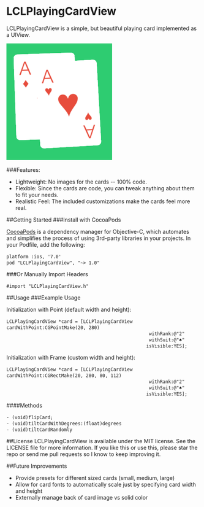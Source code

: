 LCLPlayingCardView
===============

LCLPlayingCardView is a simple, but beautiful playing card implemented as a UIView.

![image](LCLPlayingCardViewScreenshot.png)

###Features:

- Lightweight:  No images for the cards -- 100% code.
- Flexible: Since the cards are code, you can tweak anything about them to fit your needs.
- Realistic Feel:  The included customizations make the cards feel more real.


##Getting Started
###Install with CocoaPods

[CocoaPods](http://cocoapods.org/) is a dependency manager for Objective-C, which automates and simplifies the process of using 3rd-party libraries in your projects.  In your Podfile, add the following:
```ios
platform :ios, '7.0'
pod "LCLPlayingCardView", "~> 1.0"
```

###Or Manually Import Headers
```ios
#import "LCLPlayingCardView.h"
```


##Usage
###Example Usage

Initialization with Point (default width and height):
```ios
LCLPlayingCardView *card = [LCLPlayingCardView cardWithPoint:CGPointMake(20, 280)
                                                    withRank:@"2"
                                                    withSuit:@"♠"
                                                   isVisible:YES];
```

Initialization with Frame (custom width and height):
```ios
LCLPlayingCardView *card = [LCLPlayingCardView cardWithPoint:CGRectMake(20, 280, 80, 112)
                                                    withRank:@"2"
                                                    withSuit:@"♠"
                                                   isVisible:YES];
```

####Methods
```ios
- (void)flipCard;
- (void)tiltCardWithDegrees:(float)degrees
- (void)tiltCardRandomly
```

##License
LCLPlayingCardView is available under the MIT license.  See the LICENSE file for more information.  If you like this or use this, please star the repo or send me pull requests so I know to keep improving it.


##Future Improvements
- Provide presets for different sized cards (small, medium, large)
- Allow for card fonts to automatically scale just by specifying card width and height
- Externally manage back of card image vs solid color

